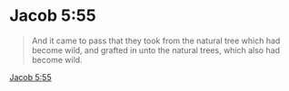 # Jacob 5:55

> And it came to pass that they took from the natural tree which had become wild, and grafted in unto the natural trees, which also had become wild.

[Jacob 5:55](https://www.churchofjesuschrist.org/study/scriptures/bofm/jacob/5?lang=eng&id=p55#p55)



